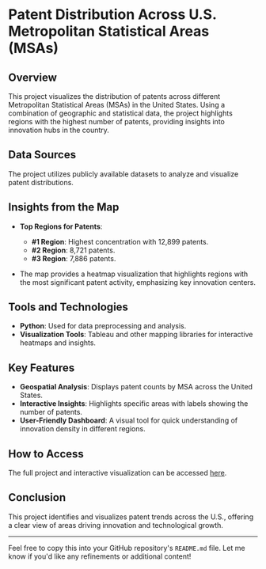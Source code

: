 # Patent Distribution Across U.S. Metropolitan Statistical Areas (MSAs)

## Overview  
This project visualizes the distribution of patents across different Metropolitan Statistical Areas (MSAs) in the United States. Using a combination of geographic and statistical data, the project highlights regions with the highest number of patents, providing insights into innovation hubs in the country.

## Data Sources  
The project utilizes publicly available datasets to analyze and visualize patent distributions.

## Insights from the Map  
- **Top Regions for Patents**:  
  - **#1 Region**: Highest concentration with 12,899 patents.  
  - **#2 Region**: 8,721 patents.  
  - **#3 Region**: 7,886 patents.  

- The map provides a heatmap visualization that highlights regions with the most significant patent activity, emphasizing key innovation centers.

## Tools and Technologies  
- **Python**: Used for data preprocessing and analysis.  
- **Visualization Tools**: Tableau and other mapping libraries for interactive heatmaps and insights.

## Key Features  
- **Geospatial Analysis**: Displays patent counts by MSA across the United States.  
- **Interactive Insights**: Highlights specific areas with labels showing the number of patents.  
- **User-Friendly Dashboard**: A visual tool for quick understanding of innovation density in different regions.  

## How to Access  
The full project and interactive visualization can be accessed [here](https://sites.google.com/view/paritoshvyawahrewebpage/home).  

## Conclusion  
This project identifies and visualizes patent trends across the U.S., offering a clear view of areas driving innovation and technological growth.

---

Feel free to copy this into your GitHub repository's `README.md` file. Let me know if you'd like any refinements or additional content!

